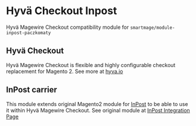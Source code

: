 # Hyvä Checkout Inpost

Hyvä Magewire Checkout compatibility module for `smartmage/module-inpost-paczkomaty`

## Hyvä Checkout

Hyvä Magewire Checkout is flexible and highly configurable checkout replacement for Magento 2.
See more at [hyva.io](https://www.hyva.io/hyva-checkout.html)

## InPost carrier

This module extends original Magento2 module for [InPost](https://inpost.pl/) to be able to use it within Hyvä Magewire Checkout.
See original module at [InPost Integration Page](https://inpost.pl/integracja-z-inpost)